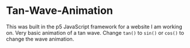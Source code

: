 # Tan-Wave-Animation

This was built in the p5 JavaScript framework for a website I am working on.  Very basic animation of a tan wave.  Change `tan()` to  `sin()` or `cos()` to change the wave animation.
